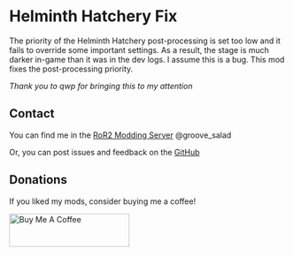 # Helminth Hatchery Fix

The priority of the Helminth Hatchery post-processing is set too low and it fails to override some important settings. As a result, the stage is much darker in-game than it was in the dev logs. I assume this is a bug. This mod fixes the post-processing priority.

*Thank you to qwp for bringing this to my attention*

## Contact
You can find me in the [RoR2 Modding Server](https://discord.gg/5MbXZvd) @groove_salad

Or, you can post issues and feedback on the [GitHub](https://github.com/Priscillalala/HatcheryFix/issues)

## Donations
If you liked my mods, consider buying me a coffee!

<a href="https://www.buymeacoffee.com/groovesalad" target="_blank"><img src="https://cdn.buymeacoffee.com/buttons/v2/default-yellow.png" alt="Buy Me A Coffee" height=60 width=217></a>